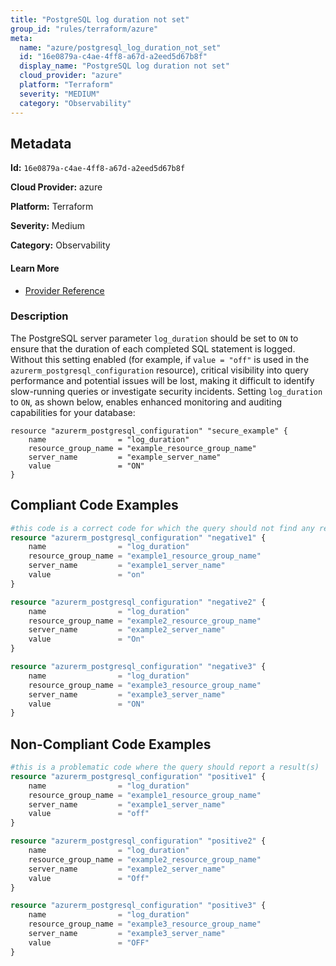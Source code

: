 ```yaml
---
title: "PostgreSQL log duration not set"
group_id: "rules/terraform/azure"
meta:
  name: "azure/postgresql_log_duration_not_set"
  id: "16e0879a-c4ae-4ff8-a67d-a2eed5d67b8f"
  display_name: "PostgreSQL log duration not set"
  cloud_provider: "azure"
  platform: "Terraform"
  severity: "MEDIUM"
  category: "Observability"
---
```

## Metadata

**Id:** `16e0879a-c4ae-4ff8-a67d-a2eed5d67b8f`

**Cloud Provider:** azure

**Platform:** Terraform

**Severity:** Medium

**Category:** Observability

#### Learn More

 - [Provider Reference](https://registry.terraform.io/providers/hashicorp/azurerm/latest/docs/resources/postgresql_configuration)

### Description

 The PostgreSQL server parameter `log_duration` should be set to `ON` to ensure that the duration of each completed SQL statement is logged. Without this setting enabled (for example, if `value = "off"` is used in the `azurerm_postgresql_configuration` resource), critical visibility into query performance and potential issues will be lost, making it difficult to identify slow-running queries or investigate security incidents. Setting `log_duration` to `ON`, as shown below, enables enhanced monitoring and auditing capabilities for your database:

```
resource "azurerm_postgresql_configuration" "secure_example" {
    name                = "log_duration"
    resource_group_name = "example_resource_group_name"
    server_name         = "example_server_name"
    value               = "ON"
}
```


## Compliant Code Examples
```terraform
#this code is a correct code for which the query should not find any result
resource "azurerm_postgresql_configuration" "negative1" {
    name                = "log_duration"
    resource_group_name = "example1_resource_group_name"
    server_name         = "example1_server_name"
    value               = "on"
}

resource "azurerm_postgresql_configuration" "negative2" {
    name                = "log_duration"
    resource_group_name = "example2_resource_group_name"
    server_name         = "example2_server_name"
    value               = "On"
}

resource "azurerm_postgresql_configuration" "negative3" {
    name                = "log_duration"
    resource_group_name = "example3_resource_group_name"
    server_name         = "example3_server_name"
    value               = "ON"
}
```
## Non-Compliant Code Examples
```terraform
#this is a problematic code where the query should report a result(s)
resource "azurerm_postgresql_configuration" "positive1" {
    name                = "log_duration"
    resource_group_name = "example1_resource_group_name"
    server_name         = "example1_server_name"
    value               = "off"
}

resource "azurerm_postgresql_configuration" "positive2" {
    name                = "log_duration"
    resource_group_name = "example2_resource_group_name"
    server_name         = "example2_server_name"
    value               = "Off"
}

resource "azurerm_postgresql_configuration" "positive3" {
    name                = "log_duration"
    resource_group_name = "example3_resource_group_name"
    server_name         = "example3_server_name"
    value               = "OFF"
}
```
